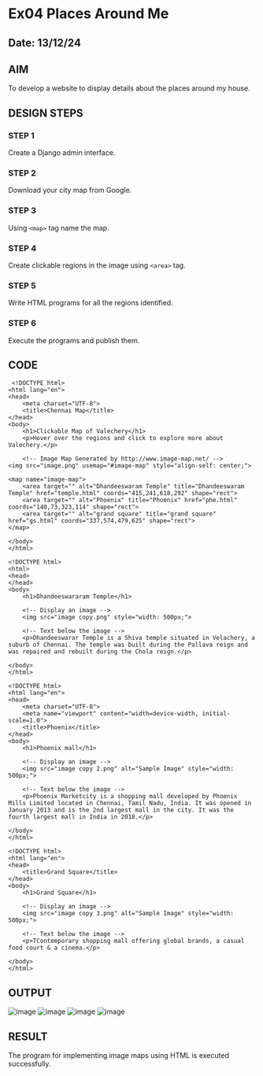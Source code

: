 # Ex04 Places Around Me
## Date: 13/12/24

## AIM
To develop a website to display details about the places around my house.

## DESIGN STEPS

### STEP 1
Create a Django admin interface.

### STEP 2
Download your city map from Google.

### STEP 3
Using ```<map>``` tag name the map.

### STEP 4
Create clickable regions in the image using ```<area>``` tag.

### STEP 5
Write HTML programs for all the regions identified.

### STEP 6
Execute the programs and publish them.

## CODE
```
 <!DOCTYPE html>
<html lang="en">
<head>
    <meta charset="UTF-8">
    <title>Chennai Map</title>
</head>
<body>
    <h1>Clickable Map of Valechery</h1>
    <p>Hover over the regions and click to explore more about Valechery.</p>

    <!-- Image Map Generated by http://www.image-map.net/ -->
<img src="image.png" usemap="#image-map" style="align-self: center;">

<map name="image-map">
    <area target="" alt="Dhandeeswaram Temple" title="Dhandeeswaram Temple" href="temple.html" coords="415,241,618,292" shape="rect">
    <area target="" alt="Phoenix" title="Phoenix" href="phe.html" coords="140,73,323,114" shape="rect">
    <area target="" alt="grand square" title="grand square" href="gs.html" coords="337,574,479,625" shape="rect">
</map>

</body>
</html>
```
```
<!DOCTYPE html>
<html>
<head>
</head>
<body>
    <h1>Dhandeeswararam Temple</h1>

    <!-- Display an image -->
    <img src="image copy.png" style="width: 500px;">

    <!-- Text below the image -->
    <p>Dhandeeswarar Temple is a Shiva temple situated in Velachery, a suburb of Chennai. The temple was built during the Pallava reign and was repaired and rebuilt during the Chola reign.</p>

</body>
</html>
```
```
<!DOCTYPE html>
<html lang="en">
<head>
    <meta charset="UTF-8">
    <meta name="viewport" content="width=device-width, initial-scale=1.0">
    <title>Phoenix</title>
</head>
<body>
    <h1>Phoenix mall</h1>

    <!-- Display an image -->
    <img src="image copy 2.png" alt="Sample Image" style="width: 500px;">

    <!-- Text below the image -->
    <p>Phoenix Marketcity is a shopping mall developed by Phoenix Mills Limited located in Chennai, Tamil Nadu, India. It was opened in January 2013 and is the 2nd largest mall in the city. It was the fourth largest mall in India in 2018.</p>

</body>
</html>

```
```
<!DOCTYPE html>
<html lang="en">
<head>
    <title>Grand Square</title>
</head>
<body>
    <h1>Grand Square</h1>

    <!-- Display an image -->
    <img src="image copy 3.png" alt="Sample Image" style="width: 500px;">

    <!-- Text below the image -->
    <p>TContemporary shopping mall offering global brands, a casual food court & a cinema.</p>

</body>
</html>

```

## OUTPUT
![image](https://github.com/user-attachments/assets/0d9dcd88-816a-42ad-a5e0-5049fadb9bc4)
![image](https://github.com/user-attachments/assets/1b2537fb-ca67-4a76-8f6d-2a20a03c4b1e)
![image](https://github.com/user-attachments/assets/f24b0e5d-b4e5-4e03-8f32-f42c04486f08)
![image](https://github.com/user-attachments/assets/67aed9ec-81ba-4d5e-865f-89f76350b7b8)







## RESULT
The program for implementing image maps using HTML is executed successfully.

